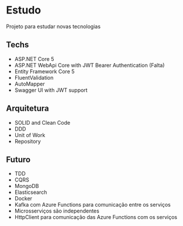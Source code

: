# Estudo

Projeto para estudar novas tecnologias 

## Techs

- ASP.NET Core 5
- ASP.NET WebApi Core with JWT Bearer Authentication (Falta)
- Entity Framework Core 5
- FluentValidation
- AutoMapper
- Swagger UI with JWT support

## Arquitetura

- SOLID and Clean Code
- DDD
- Unit of Work
- Repository

## Futuro

- TDD
- CQRS
- MongoDB 
- Elasticsearch
- Docker
- Kafka com Azure Functions para comunicação entre os serviços
- Microsserviços são independentes
- HttpClient para comunicação das Azure Functions com os serviços
